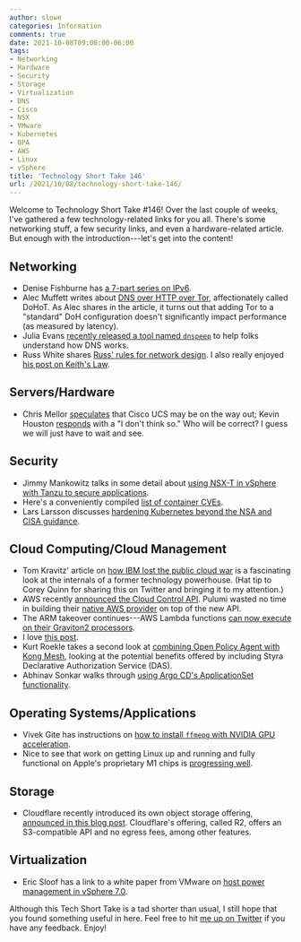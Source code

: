 ```yaml
---
author: slowe
categories: Information
comments: true
date: 2021-10-08T09:00:00-06:00
tags:
- Networking
- Hardware
- Security
- Storage
- Virtualization
- DNS
- Cisco
- NSX
- VMware
- Kubernetes
- OPA
- AWS
- Linux
- vSphere
title: 'Technology Short Take 146'
url: /2021/10/08/technology-short-take-146/
---
```


Welcome to Technology Short Take #146! Over the last couple of weeks, I've gathered a few technology-related links for you all. There's some networking stuff, a few security links, and even a hardware-related article. But enough with the introduction---let's get into the content!<!--more-->

## Networking

* Denise Fishburne has [a 7-part series on IPv6][link-5].
* Alec Muffett writes about [DNS over HTTP over Tor][link-6], affectionately called DoHoT. As Alec shares in the article, it turns out that adding Tor to a "standard" DoH configuration doesn't significantly impact performance (as measured by latency).
* Julia Evans [recently released a tool named `dnspeep`][link-12] to help folks understand how DNS works.
* Russ White shares [Russ' rules for network design][link-13]. I also really enjoyed [his post on Keith's Law][link-16].

## Servers/Hardware

* Chris Mellor [speculates][link-3] that Cisco UCS may be on the way out; Kevin Houston [responds][link-4] with a "I don't think so." Who will be correct? I guess we will just have to wait and see.

## Security

* Jimmy Mankowitz talks in some detail about [using NSX-T in vSphere with Tanzu to secure applications][link-1].
* Here's a conveniently compiled [list of container CVEs][link-7].
* Lars Larsson discusses [hardening Kubernetes beyond the NSA and CISA guidance][link-19].

## Cloud Computing/Cloud Management

* Tom Kravitz' article on [how IBM lost the public cloud war][link-8] is a fascinating look at the internals of a former technology powerhouse. (Hat tip to Corey Quinn for sharing this on Twitter and bringing it to my attention.)
* AWS recently [announced the Cloud Control API][link-10]. Pulumi wasted no time in building their [native AWS provider][link-11] on top of the new API.
* The ARM takeover continues---AWS Lambda functions [can now execute on their Graviton2 processors][link-14].
* I love [this post][link-15].
* Kurt Roekle takes a second look at [combining Open Policy Agent with Kong Mesh][link-18], looking at the potential benefits offered by including Styra Declarative Authorization Service (DAS).
* Abhinav Sonkar walks through [using Argo CD's ApplicationSet functionality][link-21].

## Operating Systems/Applications

* Vivek Gite has instructions on [how to install `ffmepg` with NVIDIA GPU acceleration][link-9].
* Nice to see that work on getting Linux up and running and fully functional on Apple's proprietary M1 chips is [progressing well][link-20].

## Storage

* Cloudflare recently introduced its own object storage offering, [announced in this blog post][link-2]. Cloudflare's offering, called R2, offers an S3-compatible API and no egress fees, among other features.

## Virtualization

* Eric Sloof has a link to a white paper from VMware on [host power management in vSphere 7.0][link-17].

Although this Tech Short Take is a tad shorter than usual, I still hope that you found something useful in here. Feel free to hit [me up on Twitter][link-99] if you have any feedback. Enjoy!

[link-1]: https://rts.se/networking-and-security-with-nsx-t-in-vsphere-with-tanzu/
[link-2]: https://blog.cloudflare.com/introducing-r2-object-storage/
[link-3]: https://blocksandfiles.com/2021/09/16/cisco-ucs-servers-nowhere-to-go-except-out-of-cisco/
[link-4]: http://www.bladesmadesimple.com/2021/10/cisco-probably-isnt-getting-out-of-the-blade-server-business/
[link-5]: https://www.networkingwithfish.com/understanding-ipv6-7-part-series/
[link-6]: https://blog.apnic.net/2021/09/28/dohot-better-security-privacy-and-integrity-via-load-balanced-dns-over-https-over-tor/
[link-7]: https://www.container-security.site/general_information/container_cve_list.html
[link-8]: https://www.protocol.com/enterprise/ibm-lost-public-cloud
[link-9]: https://www.cyberciti.biz/faq/how-to-install-ffmpeg-with-nvidia-gpu-acceleration-on-linux/
[link-10]: https://aws.amazon.com/blogs/aws/announcing-aws-cloud-control-api/
[link-11]: https://www.pulumi.com/blog/announcing-aws-native/
[link-12]: https://jvns.ca/blog/2021/03/31/dnspeep-tool/
[link-13]: https://rule11.tech/the-rules-of-network-design/
[link-14]: https://aws.amazon.com/blogs/aws/aws-lambda-functions-powered-by-aws-graviton2-processor-run-your-functions-on-arm-and-get-up-to-34-better-price-performance/
[link-15]: https://serverascode.com/2021/08/24/run-privileged-pod-kubectl-run.html
[link-16]: https://rule11.tech/keiths-law-1/
[link-17]: https://www.ntpro.nl/blog/archives/3642-Host-Power-Management-in-VMware-vSphere-7.0-Performance-Study-for-Optimal-Power-Consumption.html
[link-18]: https://blog.styra.com/blog/kong-mesh-and-styra-das-securing-modern-cloud-native-applications
[link-19]: https://containerjournal.com/features/hardening-kubernetes-beyond-nsa-cisa-guidance/
[link-20]: https://asahilinux.org/2021/10/progress-report-september-2021/
[link-21]: https://itnext.io/level-up-your-argo-cd-game-with-applicationset-ccd874977c4c
[link-99]: https://twitter.com/scott_lowe
